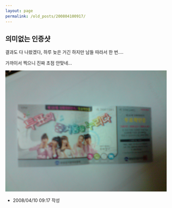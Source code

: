 ```yaml
---
layout: page
permalink: /old_posts/200804100917/
---
```


## 의미없는 인증샷


결과도 다 나왔겠다, 하루 늦은 거긴 하지만 남들 따라서 한 번....

가까이서 찍으니 진짜 초점 안맞네...

![c0003499_47fd5c7da3737.jpg](200804100917/c0003499_47fd5c7da3737.jpg)





- 2008/04/10 09:17 작성
